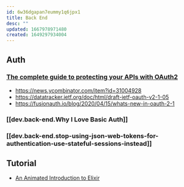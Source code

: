```yaml
---
id: 6w36dgapan7eummy1q6jpx1
title: Back End
desc: ""
updated: 1667978971480
created: 1649297934004
---
```


## Auth

### [The complete guide to protecting your APIs with OAuth2](https://stackoverflow.blog/2022/04/11/the-complete-guide-to-protecting-your-apis-with-oauth2/)

- <https://news.ycombinator.com/item?id=31004928>
- <https://datatracker.ietf.org/doc/html/draft-ietf-oauth-v2-1-05>
- <https://fusionauth.io/blog/2020/04/15/whats-new-in-oauth-2-1>

### [[dev.back-end.Why I Love Basic Auth]]

### [[dev.back-end.stop-using-json-web-tokens-for-authentication-use-stateful-sessions-instead]]

## Tutorial

- [An Animated Introduction to Elixir](https://markm208.github.io/exbook/)
